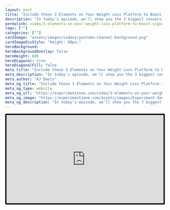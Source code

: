 ```yaml
---
layout: post
title: "Include these 3 Elements on Your Weight Loss Platform to Boost Signups | Testing the Experience"
description: "In today's episode, we'll show you the 3 biggest conversion pitfalls of the marketing sites for weight loss programs."
permalink: video/3-elements-on-your-weight-loss-platform-to-boost-signups
tags: [""]
categories: [""]
cardImage: "assets/images/videos/youtube-channel-background.png"
cardImageDivStyle: "height: 90px;"
heroBackground:
heroBackgroundOverlay: false
heroHeight: 600
heroDiagonal: true
heroDiagonalFill: false
meta_title: "Include these 3 Elements on Your Weight Loss Platform to Boost Signups | Testing the Experience"
meta_description: "In today's episode, we'll show you the 3 biggest conversion pitfalls of the marketing sites for weight loss programs."
meta_author: "AJ Davis"
meta_og_title: "Include these 3 Elements on Your Weight Loss Platform to Boost Signups | Testing the Experience"
meta_og_type: website
meta_og_url: "https://experimentzone.com/video/3-elements-on-your-weight-loss-platform-to-boost-signups"
meta_og_image: "https://experimentzone.com/assets/images/Experiment-Zone-logo-color.png"
meta_og_description: "In today's episode, we'll show you the 3 biggest conversion pitfalls of the marketing sites for weight loss programs."
---
```


<style>
    .video {
        border: 4px solid black;
        border-radius: 3px;
    }
    .work-summary {
        border: 0px solid black;
    }
    .iframe-container{
        position: relative;
        width: 100%;
        padding-bottom: 56.25%; 
        height: 0;
    }
    .iframe-container iframe{
        position: absolute;
        top:0;
        left: 0;
        width: 100%;
        height: 100%;
    }
</style>

<div class="mt-0 mt-md-n20 work work-summary justify-content-center iframe-container">
    <iframe class="video" src="https://www.youtube.com/embed/VCw8CrzYT6U" title="YouTube video player" frameborder="0" allow="accelerometer; autoplay; clipboard-write; encrypted-media; gyroscope; picture-in-picture" allowfullscreen></iframe>
</div>
